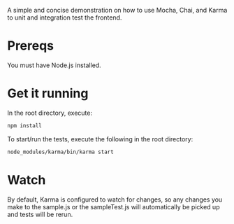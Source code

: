 A simple and concise demonstration on how to use Mocha, Chai, and Karma to unit and integration test the frontend.

# Prereqs #

You must have Node.js installed.

# Get it running #

In the root directory, execute:

```bash
npm install
```

To start/run the tests, execute the following in the root directory:

```bash
node_modules/karma/bin/karma start
```

# Watch #

By default, Karma is configured to watch for changes, so any changes you make to the sample.js or the sampleTest.js will automatically be picked up and tests will be rerun.
